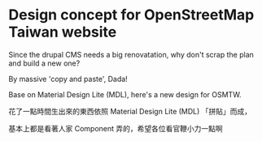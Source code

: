 # Design concept for OpenStreetMap Taiwan website
Since the drupal CMS needs a big renovatation, why don't scrap the plan and build a new one?

By massive 'copy and paste', Dada! 

Base on Material Design Lite (MDL), here's a new design for OSMTW.

花了一點時間生出來的東西依照 Material Design Lite (MDL) 「拼貼」而成，

基本上都是看著人家 Component 弄的，希望各位看官鞭小力一點啊
